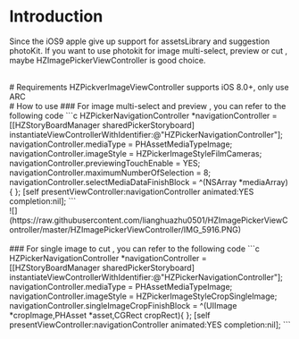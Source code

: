 # Introduction
Since the iOS9 apple give up support for assetsLibrary and suggestion photoKit. If you want to use photokit for image  multi-select, preview or cut , maybe HZImagePickerViewController is good choice.
 
 <br/>
# Requirements
HZPickverImageViewController supports iOS 8.0+, only use ARC

<br/>
# How to use
### For image multi-select and preview , you can refer to the following code 
```c
HZPickerNavigationController *navigationController = [[HZStoryBoardManager sharedPickerStoryboard] instantiateViewControllerWithIdentifier:@"HZPickerNavigationController"];
navigationController.mediaType = PHAssetMediaTypeImage;
navigationController.imageStyle = HZPickerImageStyleFilmCameras;
navigationController.previewingTouchEnable = YES;
navigationController.maximumNumberOfSelection = 8;
navigationController.selectMediaDataFinishBlock = ^(NSArray *mediaArray){
};
[self presentViewController:navigationController animated:YES completion:nil];
```

<br/>
![](https://raw.githubusercontent.com/lianghuazhu0501/HZImagePickerViewController/master/HZImagePickerViewController/IMG_5916.PNG)

<br/>
<br/>
### For single image to cut , you can refer to the following code 
```c
HZPickerNavigationController *navigationController = [[HZStoryBoardManager sharedPickerStoryboard] instantiateViewControllerWithIdentifier:@"HZPickerNavigationController"];
navigationController.mediaType = PHAssetMediaTypeImage;
navigationController.imageStyle = HZPickerImageStyleCropSingleImage;
navigationController.singleImageCropFinishBlock = ^(UIImage *cropImage,PHAsset *asset,CGRect cropRect){
};
[self presentViewController:navigationController animated:YES completion:nil];
 ```
 


